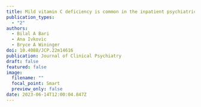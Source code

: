 ```yaml
---
title: Mild vitamin C deficiency is common in the inpatient psychiatric setting
publication_types:
  - "2"
authors:
  - Bilal A Bari
  - Ana Ivkovic
  - Bryce A Wininger
doi: 10.4088/JCP.22m14616
publication: Journal of Clinical Psychiatry
draft: false
featured: false
image:
  filename: ""
  focal_point: Smart
  preview_only: false
date: 2023-06-14T12:00:04.847Z
---
```

